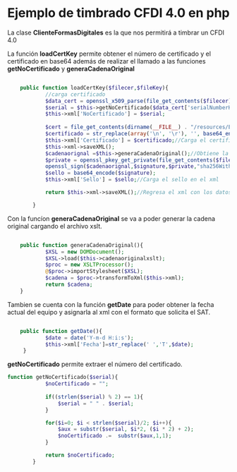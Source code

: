 # Ejemplo de timbrado CFDI 4.0 en php

La clase **ClienteFormasDigitales** es la que nos permitirá a timbrar un CFDI 4.0 

La función **loadCertKey** permite obtener el número de certificado y el certificado en base64 además de realizar el llamado a las funciones
**getNoCertificado** y **generaCadenaOriginal**
```PHP

	public function loadCertKey($filecer,$fileKey){        
            //carga certificado
            $data_cert = openssl_x509_parse(file_get_contents($filecer));
            $serial = $this->getNoCertificado($data_cert['serialNumberHex']); //Obtiene numero certificado y lo carga al xml  
            $this->xml['NoCertificado'] = $serial;
            
            $cert = file_get_contents(dirname(__FILE__) . "/resources/ESCUELA_KEMPER_URGATE_EKU9003173C9.cer");
            $certificado = str_replace(array('\n', '\r'), '', base64_encode($cert));
            $this->xml['Certificado'] = $certificado;//Carga el certificado en base64
            $this->xml->saveXML();
            $cadenaorignal =$this->generaCadenaOriginal();//Obtiene la cadena original
            $private = openssl_pkey_get_private(file_get_contents($fileKey));
            openssl_sign($cadenaorignal,$signature,$private,"sha256WithRSAEncryption");
            $sello = base64_encode($signature);
            $this->xml['Sello'] = $sello;//Carga el sello en el xml 

            return $this->xml->saveXML();//Regresa el xml con los datos actualizados

        }

```

Con la funcíon **generaCadenaOriginal** se va a poder generar la cadena original cargando el archivo xslt.
```PHP

	public function generaCadenaOriginal(){
            $XSL = new DOMDocument();
            $XSL->load($this->cadenaoriginalxslt);
            $proc = new XSLTProcessor();
            @$proc->importStylesheet($XSL);
            $cadena = $proc->transformToXml($this->xml);
            return $cadena;
    }

```

Tambien se cuenta con la función **getDate** para poder obtener la fecha actual del equipo y asignarla al xml con el formato que solicita el SAT.
```PHP

	public function getDate(){
            $date = date('Y-m-d H:i:s');
            $this->xml['Fecha']=str_replace(' ','T',$date);
     }

```
 
 **getNoCertificado** permite extraer el número del certificado.
```PHP
function getNoCertificado($serial){
			$noCertificado = "";
			
			if((strlen($serial) % 2) == 1){
				$serial = " " . $serial;
			}

			for($i=0; $i < strlen($serial)/2; $i++){
				$aux = substr($serial, $i*2, ($i * 2) + 2);
				$noCertificado .=  substr($aux,1,1);
			}

			return $noCertificado;
		}
```